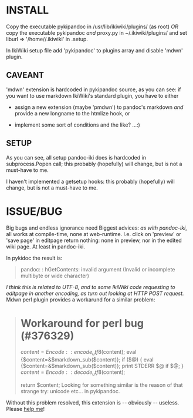 
# INSTALL

Copy the executable pykipandoc in /usr/lib/ikiwiki/plugins/ (as root) *OR* copy the executable pykipandoc _and_ proxy.py in ~/.ikiwiki/plugins/ and set liburl => '/home/<username>/.ikiwiki' in <youwiki>.setup.

In IkiWiki setup file add 'pykipandoc' to plugins array and disable 'mdwn' plugin.

## CAVEANT

'mdwn' extension is hardcoded in pykipandoc source, as you can see: if you want to use markdown IkiWiki's standard plugin, you have to either 

* assign a new extension (maybe 'pmdwn') to pandoc's markdown _and_ provide a new longname to the htmlize hook, or

* implement some sort of conditions and the like? ...:)

## SETUP

As you can see, all setup pandoc-iki does is hardcoded in subprocess.Popen call; this probably (hopefully) will change, but is not a must-have to me.

I haven't implemented a getsetup hooks: this probably (hopefully) will change, but is not a must-have to me.

# ISSUE/BUG

Big bugs and endless ignorance need Biggest advices: *as with pandoc-iki*, all works at compile-time, none at web-runtime.
I.e. click on 'preview' or 'save page' in editpage return nothing: none in preview, nor in the edited wiki page. At least in pandoc-iki.

In pykidoc the result is: 
>pandoc: : hGetContents: invalid argument (Invalid or incomplete multibyte or wide character)

_I think this is *related to UTF-8*, and to some IkiWiki code requesting to editpage in another encoding, as turn out looking at HTTP POST request._
Mdwn perl plugin provides a workarund for a similar problem:
># Workaround for perl bug (#376329)
>	$content=Encode::encode_utf8($content);
>	eval {$content=&$markdown_sub($content)};
>	if ($@) {
>		eval {$content=&$markdown_sub($content)};
>		print STDERR $@ if $@;
>	}
>	$content=Encode::decode_utf8($content);
>
>	return $content;
Looking for something similar is the reason of that strange try: unicode etc... in pykipandoc.

Without this problem resolved, this extension is -- obviously -- useless. Please [help me](mailto:temmenel@gmail.com)!